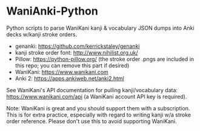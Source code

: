 # WaniAnki-Python
Python scripts to parse WaniKani kanji &amp; vocabulary JSON dumps into Anki decks w/kanji stroke orders.

- genanki: https://github.com/kerrickstaley/genanki
- kanji stroke order font: http://www.nihilist.org.uk/
- Pillow: https://python-pillow.org/ (the stroke order .pngs are included in this repo; you can remove this part if desired)
- WaniKani: https://www.wanikani.com
- Anki 2: https://apps.ankiweb.net/anki2.html

See WaniKani's API documentation for pulling kanji/vocabulary data: https://www.wanikani.com/api (a WaniKani account API key is required).

Note: WaniKani is great and you should support them with a subscription. This is for extra practice, especially with regard to writing kanji w/a stroke order reference. Please don't use this to avoid supporting WaniKani.
